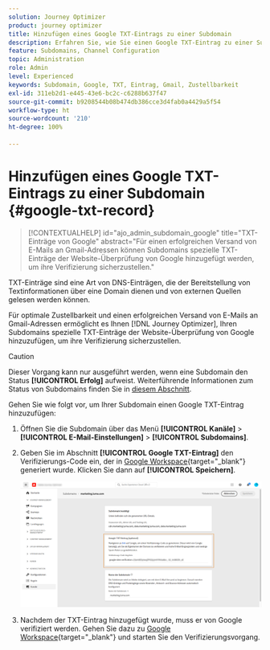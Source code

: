 ```yaml
---
solution: Journey Optimizer
product: journey optimizer
title: Hinzufügen eines Google TXT-Eintrags zu einer Subdomain
description: Erfahren Sie, wie Sie einen Google TXT-Eintrag zu einer Subdomain hinzufügen
feature: Subdomains, Channel Configuration
topic: Administration
role: Admin
level: Experienced
keywords: Subdomain, Google, TXT, Eintrag, Gmail, Zustellbarkeit
exl-id: 311eb2d1-e445-43e6-bc2c-c6288b637f47
source-git-commit: b9208544b08b474db386cce3d4fab0a4429a5f54
workflow-type: ht
source-wordcount: '210'
ht-degree: 100%

---
```


# Hinzufügen eines Google TXT-Eintrags zu einer Subdomain {#google-txt-record}

>[!CONTEXTUALHELP]
>id="ajo_admin_subdomain_google"
>title="TXT-Einträge von Google"
>abstract="Für einen erfolgreichen Versand von E-Mails an Gmail-Adressen können Subdomains spezielle TXT-Einträge der Website-Überprüfung von Google hinzugefügt werden, um ihre Verifizierung sicherzustellen."

TXT-Einträge sind eine Art von DNS-Einträgen, die der Bereitstellung von Textinformationen über eine Domain dienen und von externen Quellen gelesen werden können.

Für optimale Zustellbarkeit und einen erfolgreichen Versand von E-Mails an Gmail-Adressen ermöglicht es Ihnen [!DNL Journey Optimizer], Ihren Subdomains spezielle TXT-Einträge der Website-Überprüfung von Google hinzuzufügen, um ihre Verifizierung sicherzustellen.

>[!CAUTION]
>
> Dieser Vorgang kann nur ausgeführt werden, wenn eine Subdomain den Status **[!UICONTROL Erfolg]** aufweist. Weiterführende Informationen zum Status von Subdomains finden Sie in [diesem Abschnitt](about-subdomain-delegation.md#access-delegated-subdomains).

Gehen Sie wie folgt vor, um Ihrer Subdomain einen Google TXT-Eintrag hinzuzufügen:

1. Öffnen Sie die Subdomain über das Menü **[!UICONTROL Kanäle]** > **[!UICONTROL E-Mail-Einstellungen]** > **[!UICONTROL Subdomains]**.

1. Geben Sie im Abschnitt **[!UICONTROL Google TXT-Eintrag]** den Verifizierungs-Code ein, der in [Google Workspace](https://support.google.com/a/answer/183895){target="_blank"}<!--G Suite Admin tools--> generiert wurde. Klicken Sie dann auf **[!UICONTROL Speichern]**.

   ![](assets/subdomain-google-txt.png)

1. Nachdem der TXT-Eintrag hinzugefügt wurde, muss er von Google verifiziert werden. Gehen Sie dazu zu [Google Workspace](https://support.google.com/a/answer/183895){target="_blank"}<!--G Suite Admin tools--> und starten Sie den Verifizierungsvorgang.
